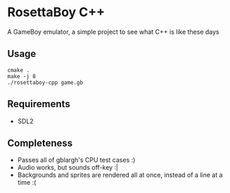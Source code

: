 RosettaBoy C++
==============
A GameBoy emulator, a simple project to see what C++ is like these days

Usage
-----
```
cmake .
make -j 8
./rosettaboy-cpp game.gb
```

Requirements
------------
- SDL2

Completeness
------------
- Passes all of gblargh's CPU test cases :)
- Audio works, but sounds off-key :|
- Backgrounds and sprites are rendered all at once, instead of a line at
  a time :(